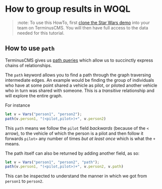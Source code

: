 # How to group results in WOQL

> :note:
> To use this HowTo, first [clone the Star Wars
> demo](../../use-distributed-features/clone-a-demo.md) into your team on
> TerminusCMS. You will then have full access to the data needed for
> this tutorial.

## How to use `path`

TerminusCMS gives us [path
queries](../../../reference-guides/path-queries.md) which allow us to
succinctly express chains of relationships.

The `path` keyword allows you to find a path through the graph
traversing intermediate edges. An example would be finding the group
of individuals who have at some point shared a vehicle as pilot, or
piloted another vehicle who in turn was shared with someone. This is a
*transitive* relationship and will explore the entire graph.

For instance

```javascript
let v = Vars("person1", "person2");
path(v.person1, "(<pilot,pilot>)+", v.person2)
```

This `path` means we follow the `pilot` field *backwards* (because of
the `<` arrow), to the vehicle of which the person is a pilot and then
follow it forwards `pilot>` any number of times *but at least once*
which is what the `+` means.

The path itself can also be returned by adding another field, as so:

```javascript
let v = Vars("person1", "person2", "path");
path(v.person1, "(<pilot,pilot>)+", v.person2, v.path)
```

This can be inspected to understand the manner in which we got from
`person1` to `person2`.
